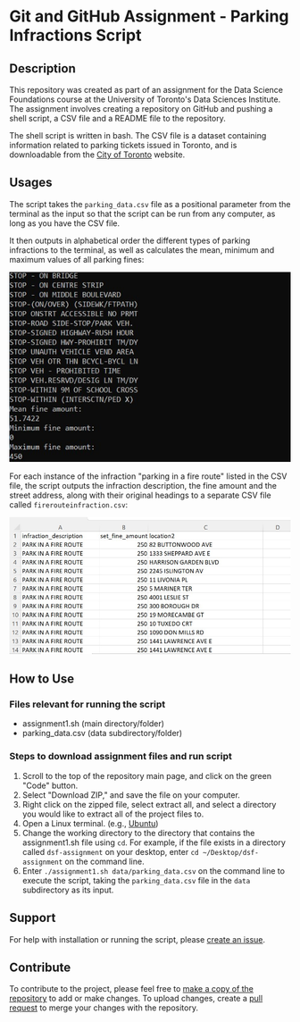 # Git and GitHub Assignment - Parking Infractions Script

## Description

This repository was created as part of an assignment for the Data Science Foundations course at the University of Toronto's Data Sciences Institute. The assignment involves creating a repository on GitHub and pushing a shell script, a CSV file and a README file to the repository. 

The shell script is written in bash. The CSV file is a dataset containing information related to parking tickets issued in Toronto, and is downloadable from the [City of Toronto](https://open.toronto.ca/dataset/parking-tickets/) website.

## Usages

The script takes the `parking_data.csv` file as a positional parameter from the terminal as the input so that the script can be run from any computer, as long as you have the CSV file.


It then outputs in alphabetical order the different types of parking infractions to the terminal, as well as calculates the mean, minimum and maximum values of all parking fines:

![w:1000 left](images/assignment-output.jpg)

For each instance of the infraction "parking in a fire route" listed in the CSV file, the script outputs the infraction description, the fine amount and the street address, along with their original headings to a separate CSV file called `firerouteinfraction.csv`:

![w:1000 left](images/fire-route-infractions-csv.jpg)

## How to Use 

### Files relevant for running the script

- assignment1.sh (main directory/folder)
- parking_data.csv (data subdirectory/folder)

### Steps to download assignment files and run script

1. Scroll to the top of the repository main page, and click on the green "Code" button. 
2. Select "Download ZIP," and save the file on your computer.
3. Right click on the zipped file, select extract all, and select a directory you would like to extract all of the project files to.
4. Open a Linux terminal. (e.g., [Ubuntu](https://ubuntu.com/))
5. Change the working directory to the directory that contains the assignment1.sh file using `cd`. For example, if the file exists in a directory called `dsf-assignment` on your desktop, enter `cd ~/Desktop/dsf-assignment` on the command line.
6. Enter `./assignment1.sh data/parking_data.csv` on the command line to execute the script, taking the `parking_data.csv` file in the `data` subdirectory as its input.

## Support

For help with installation or running the script, please [create an issue](https://docs.github.com/en/desktop/contributing-and-collaborating-using-github-desktop/working-with-your-remote-repository-on-github-or-github-enterprise/creating-an-issue-or-pull-request).

## Contribute

To contribute to the project, please feel free to [make a copy of the repository](https://docs.github.com/en/get-started/quickstart/fork-a-repo) to add or make changes. To upload changes, create a [pull request](https://docs.github.com/en/desktop/contributing-and-collaborating-using-github-desktop/working-with-your-remote-repository-on-github-or-github-enterprise/creating-an-issue-or-pull-request) to merge your changes with the repository.
